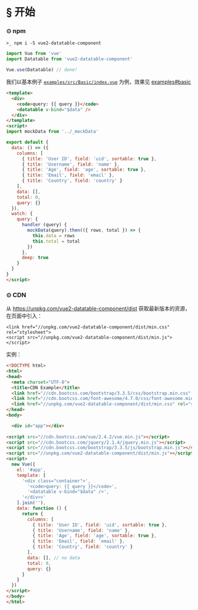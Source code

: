 # § 开始

### ⊙ npm

`>_ npm i -S vue2-datatable-component`

```js
import Vue from 'vue'
import Datatable from 'vue2-datatable-component'

Vue.use(Datatable) // done!
```

我们以基本例子 [`examples/src/Basic/index.vue`](https://github.com/OneWayTech/vue2-datatable/blob/master/examples/src/Basic/index.vue) 为例，效果见 [examples#basic](https://OneWayTech.github.io/vue2-datatable/examples/dist#basic)

```html
<template>
  <div>
    <code>query: {{ query }}</code>
    <datatable v-bind="$data" />
  </div>
</template>
<script>
import mockData from '../_mockData'

export default {
  data: () => ({
    columns: [
      { title: 'User ID', field: 'uid', sortable: true },
      { title: 'Username', field: 'name' },
      { title: 'Age', field: 'age', sortable: true },
      { title: 'Email', field: 'email' },
      { title: 'Country', field: 'country' }
    ],
    data: [],
    total: 0,
    query: {}
  }),
  watch: {
    query: {
      handler (query) {
        mockData(query).then(({ rows, total }) => {
          this.data = rows
          this.total = total
        })
      },
      deep: true
    }
  }
}
</script>
```

### ⊙ CDN

从 https://unpkg.com/vue2-datatable-component/dist 获取最新版本的资源，在页面中引入：

```
<link href="//unpkg.com/vue2-datatable-component/dist/min.css" rel="stylesheet">
<script src="//unpkg.com/vue2-datatable-component/dist/min.js"></script>
```

实例：

```html
<!DOCTYPE html>
<html>
<head>
  <meta charset="UTF-8">
  <title>CDN Example</title>
  <link href="//cdn.bootcss.com/bootstrap/3.3.5/css/bootstrap.min.css" rel="stylesheet">
  <link href="//cdn.bootcss.com/font-awesome/4.7.0/css/font-awesome.min.css" rel="stylesheet">
  <link href="//unpkg.com/vue2-datatable-component/dist/min.css" rel="stylesheet">
</head>
<body>

  <div id="app"></div>
  
<script src="//cdn.bootcss.com/vue/2.4.2/vue.min.js"></script>
<script src="//cdn.bootcss.com/jquery/2.1.4/jquery.min.js"></script>
<script src="//cdn.bootcss.com/bootstrap/3.3.5/js/bootstrap.min.js"></script>
<script src="//unpkg.com/vue2-datatable-component/dist/min.js"></script>
<script>
  new Vue({
    el: '#app',
    template: [
      '<div class="container">',
        '<code>query: {{ query }}</code>',
        '<datatable v-bind="$data" />',
      '</div>>'
    ].join(''),
    data: function () {
      return {
        columns: [
          { title: 'User ID', field: 'uid', sortable: true },
          { title: 'Username', field: 'name' },
          { title: 'Age', field: 'age', sortable: true },
          { title: 'Email', field: 'email' },
          { title: 'Country', field: 'country' }
        ],
        data: [], // no data
        total: 0,
        query: {}
      }
    }
  })
</script>
</body>
</html>
```
